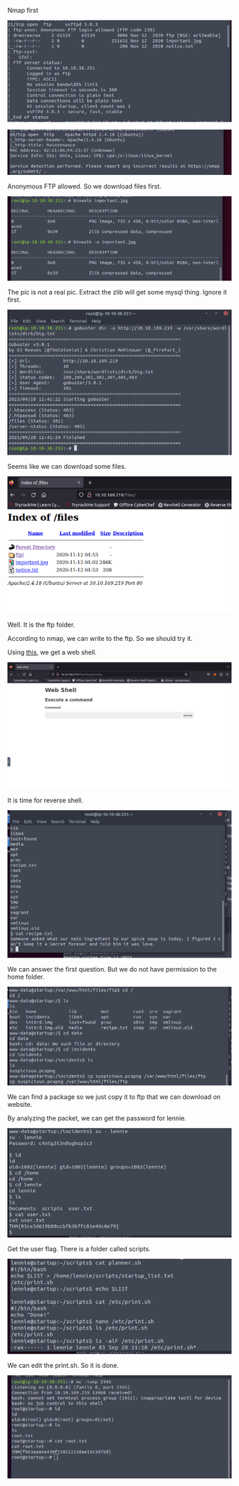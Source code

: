 Nmap first

![image-20230928183425218](./assets/image-20230928183425218.png)

![image-20230928183431910](./assets/image-20230928183431910.png)

Anonymous FTP allowed. So we download files first.



![image-20230928183524840](./assets/image-20230928183524840.png)

The pic is not a real pic. Extract the zlib will get some mysql thing. Ignore it first.





![image-20230928184138313](./assets/image-20230928184138313.png)

Seems like we can download some files.

![image-20230928184219544](./assets/image-20230928184219544.png)

Well. It is the ftp folder.



According to nmap, we can write to the ftp. So we should try it.



Using [this](https://github.com/artyuum/simple-php-web-shell/blob/master/index.php), we get a web shell.

![image-20230928184654719](./assets/image-20230928184654719.png)



It is time for reverse shell.



![image-20230928185145639](./assets/image-20230928185145639.png)

We can answer the first question. But we do not have permission to the home folder.



![image-20230928190136987](./assets/image-20230928190136987.png)

We can find a package so we just copy it to ftp that we can download on website.

By analyzing the packet, we can get the password for lennie.



![image-20230928190241475](./assets/image-20230928190241475.png)

Get the user flag. There is a folder called scripts.



![image-20230928191209624](./assets/image-20230928191209624.png)

We can edit the print.sh. So it is done.



![image-20230928191231697](./assets/image-20230928191231697.png)

